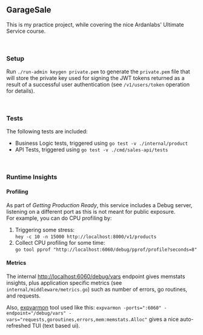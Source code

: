 ## GarageSale

This is my practice project, while covering the nice Ardanlabs' Ultimate Service course.

<br/>

### Setup

Run `./run-admin keygen private.pem` to generate the `private.pem` file that will store the private key used for signing the JWT tokens returned as a result of a successful user authentication (see `/v1/users/token` operation for details).

<br/>

### Tests

The following tests are included:
- Business Logic tests, triggered using `go test -v ./internal/product`
- API Tests, triggered using `go test -v ./cmd/sales-api/tests`

<br/>

### Runtime Insights

#### Profiling

As part of _Getting Production Ready_, this service includes a Debug server, listening on a different port as this is not meant 
for public exposure.<br/>
For example, you can do CPU profiling by:
1. Triggering some stress:<br/>`hey -c 10 -n 15000 http://localhost:8000/v1/products`
2. Collect CPU profiling for some time:<br/>`go tool pprof "http://localhost:6060/debug/pprof/profile?seconds=8"`

#### Metrics

The internal [http://localhost:6060/debug/vars](http://localhost:6060/debug/vars) endpoint gives memstats insights, plus application specific metrics (see `internal/middleware/metrics.go`) such as number of errors, go routines, and requests.

Also, [expvarmon](https://github.com/divan/expvarmon) tool used like this: `expvarmon -ports=":6060" -endpoint="/debug/vars" -vars="requests,goroutines,errors,mem:memstats.Alloc"` gives a nice auto-refreshed TUI (text based ui).
